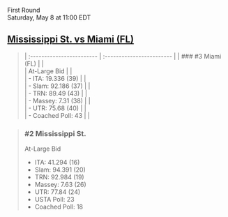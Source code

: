 First Round  
Saturday, May 8 at 11:00 EDT
## [Mississippi St. vs Miami (FL)](https://www.ncaa.com/game/5833375) 

> | :------------------------ | :------------------------ |
> | ### #3 Miami (FL)         | |  
> | At-Large Bid              | |  
> | - ITA: 19.336 (39)        | |  
> | - Slam: 92.186 (37)       | |  
> | - TRN: 89.49 (43)         | |  
> | - Massey: 7.31 (38)       | |  
> | - UTR: 75.68 (40)         | |  
> | - Coached Poll: 43        | |  

> ### #2 Mississippi St.  
> At-Large Bid  
> - ITA: 41.294 (16)  
> - Slam: 94.391 (20)  
> - TRN: 92.984 (19)  
> - Massey: 7.63 (26)  
> - UTR: 77.84 (24)  
> - USTA Poll: 23  
> - Coached Poll: 18  